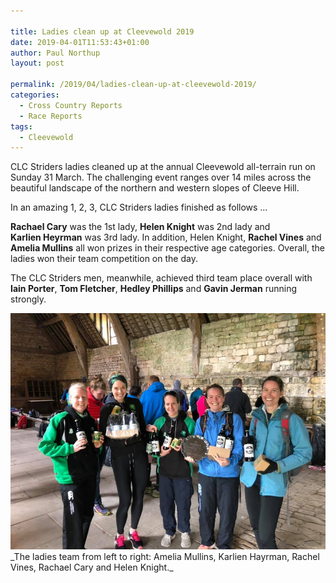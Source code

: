 ```yaml
---

title: Ladies clean up at Cleevewold 2019
date: 2019-04-01T11:53:43+01:00
author: Paul Northup
layout: post

permalink: /2019/04/ladies-clean-up-at-cleevewold-2019/
categories:
  - Cross Country Reports
  - Race Reports
tags:
  - Cleevewold
---
```

CLC Striders ladies cleaned up at the annual Cleevewold all-terrain run on Sunday 31 March. The challenging event ranges over 14 miles across the beautiful landscape of the northern and western slopes of Cleeve Hill.

In an amazing 1, 2, 3, CLC Striders ladies finished as follows …&nbsp;

**Rachael&nbsp;Cary** was the 1st lady,&nbsp;**Helen&nbsp;Knight** was 2nd lady&nbsp;and **Karlien&nbsp;Heyrman** was 3rd lady. In addition, Helen Knight, **Rachel Vines** and **Amelia Mullins** all won prizes in their respective age categories. Overall, the ladies won their team competition on the day.

The CLC Striders men, meanwhile, achieved third team place overall with **Iain Porter**, **Tom Fletcher**, **Hedley Phillips** and **Gavin Jerman** running strongly.

<img src="/Images/2019/04/Cleevewold-ladies-31.3.19.jpg" alt="" />
_The ladies team from left to right: Amelia Mullins, Karlien Hayrman, Rachel Vines, Rachael Cary and Helen Knight._ 

 
